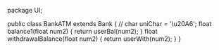 package UI;

public class BankATM extends Bank {
//    char uniChar = '\u20A6';
    float balance1(float num2) {
        return userBal(num2);
    }
    float withdrawalBalance(float num2) {
        return userWith(num2);
    }
}
